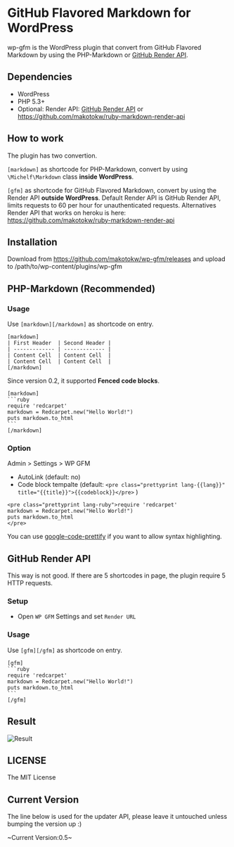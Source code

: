 # GitHub Flavored Markdown for WordPress

wp-gfm is the WordPress plugin that convert from GitHub Flavored Markdown by using the PHP-Markdown or [GitHub Render API](http://developer.github.com/v3/markdown/).

## Dependencies

 * WordPress
 * PHP 5.3+
 * Optional: Render API: [GitHub Render API](http://developer.github.com/v3/markdown/) or https://github.com/makotokw/ruby-markdown-render-api

## How to work

The plugin has two convertion. 

``[markdown]`` as shortcode for PHP-Markdown, convert by using ``\Michelf\Markdown`` class **inside WordPress**.

``[gfm]`` as shortcode for GitHub Flavored Markdown, convert by using the Render API **outside WordPress**. Default Render API is GitHub Render API, limits requests to 60 per hour for unauthenticated requests. Alternatives Render API that works on heroku is here: https://github.com/makotokw/ruby-markdown-render-api


## Installation

Download from https://github.com/makotokw/wp-gfm/releases and upload to /path/to/wp-content/plugins/wp-gfm

## PHP-Markdown (Recommended)

### Usage

Use ``[markdown][/markdown]`` as shortcode on entry.

    [markdown]
    | First Header  | Second Header |
    | ------------- | ------------- |
    | Content Cell  | Content Cell  |
    | Content Cell  | Content Cell  |
    [/markdown]

Since version 0.2, it supported **Fenced code blocks**.

    [markdown]
    ```ruby
    require 'redcarpet'
    markdown = Redcarpet.new("Hello World!")
    puts markdown.to_html
    ```
    [/markdown]

### Option

Admin > Settings > WP GFM

* AutoLink (default: no)
* Code block tempalte (default: ``<pre class="prettyprint lang-{{lang}}" title="{{title}}">{{codeblock}}</pre>`` )

```
<pre class="prettyprint lang-ruby">require 'redcarpet'
markdown = Redcarpet.new("Hello World!")
puts markdown.to_html
</pre>
```

You can use [google-code-prettify](https://code.google.com/p/google-code-prettify/) if you want to allow syntax highlighting.

## GitHub Render API

This way is not good. If there are 5 shortcodes in page, the plugin require 5 HTTP requests.

### Setup

 * Open ``WP GFM`` Settings and set ``Render URL``


### Usage

Use ``[gfm][/gfm]`` as shortcode on entry.

    [gfm]
    ```ruby
    require 'redcarpet'
    markdown = Redcarpet.new("Hello World!")
    puts markdown.to_html
    ```
    [/gfm]


## Result

![Result](https://dl.dropbox.com/u/8932138/screenshot/wp-gfm/wp-gfm_2013-04-08_2027.png)

## LICENSE

The MIT License

## Current Version

The line below is used for the updater API, please leave it untouched unless bumping the version up :)

~Current Version:0.5~